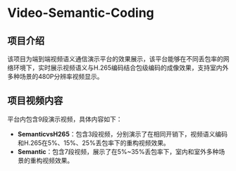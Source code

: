 # Video-Semantic-Coding
## 项目介绍

该项目为端到端视频语义通信演示平台的效果展示，该平台能够在不同丢包率的网络环境下，实时展示视频语义与H.265编码结合包级编码的成像效果，支持室内外多种场景的480P分辨率视频显示。

## 项目视频内容

平台内包含9段演示视频，具体内容如下：

- **SemanticvsH265**：包含3段视频，分别演示了在相同开销下，视频语义编码和H.265在5%、15%、25%丢包率下的重构视频效果。
- **Semantic**：包含7段视频，展示了在5%~35%丢包率下，室内和室外多种场景的重构视频效果。
